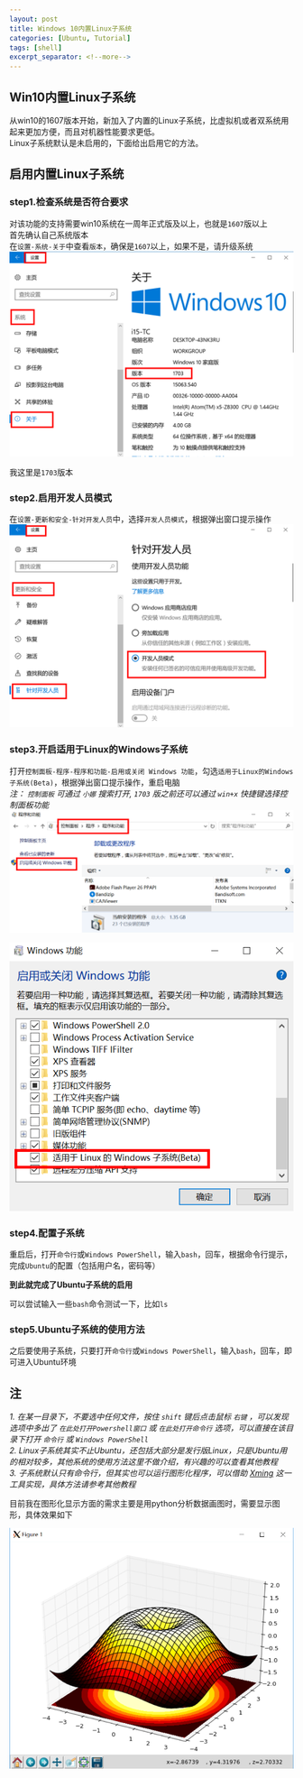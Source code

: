 ```yaml
---
layout: post
title: Windows 10内置Linux子系统
categories: [Ubuntu, Tutorial]
tags: [shell]
excerpt_separator: <!--more-->
---
```


<!--categories: [Ubuntu, Database, Python, Github, Web, Tutorial, Test, Shell, LeetCode, ]-->
<!--tags: [jekyll, python3, github, Django, markdown, mysql, shell, ]-->

## Win10内置Linux子系统
从win10的1607版本开始，新加入了内置的Linux子系统，比虚拟机或者双系统用起来更加方便，而且对机器性能要求更低。  
Linux子系统默认是未启用的，下面给出启用它的方法。

<!--more-->

## 启用内置Linux子系统
### step1.检查系统是否符合要求
对该功能的支持需要win10系统在一周年正式版及以上，也就是`1607`版以上  
首先确认自己系统版本  
在`设置-系统-关于`中查看`版本`，确保是`1607`以上，如果不是，请升级系统    
![](/assets/post_images/20170904/01.png)

我这里是`1703`版本  

### step2.启用开发人员模式
在`设置-更新和安全-针对开发人员`中，选择`开发人员模式`，根据弹出窗口提示操作  
![](/assets/post_images/20170904/02.png)

### step3.开启适用于Linux的Windows子系统
打开`控制面板-程序-程序和功能-启用或关闭 Windows 功能`，勾选`适用于Linux的Windows子系统(Beta)`，根据弹出窗口提示操作，重启电脑  
*注： `控制面板` 可通过 `小娜` 搜索打开,  `1703` 版之前还可以通过 `win+x` 快捷键选择控制面板功能*  
![](/assets/post_images/20170904/03.png)
  
  
![](/assets/post_images/20170904/04.png)

### step4.配置子系统
重启后，打开`命令行`或`Windows PowerShell`，输入`bash`，回车，根据命令行提示，完成`Ubuntu`的配置（包括用户名，密码等）  

**到此就完成了Ubuntu子系统的启用**  

可以尝试输入一些`bash`命令测试一下，比如`ls`  

### step5.Ubuntu子系统的使用方法
之后要使用子系统，只要打开`命令行`或`Windows PowerShell`，输入`bash`，回车，即可进入Ubuntu环境  

## 注
*1. 在某一目录下，不要选中任何文件，按住 `shift` 键后点击鼠标 `右键` ，可以发现选项中多出了 `在此处打开Powershell窗口` 或 `在此处打开命令行` 选项，可以直接在该目录下打开 `命令行` 或 `Windows PowerShell`*  
*2. Linux子系统其实不止Ubuntu，还包括大部分是发行版Linux，只是Ubuntu用的相对较多，其他系统的使用方法这里不做介绍，有兴趣的可以查看其他教程*  
*3. 子系统默认只有命令行，但其实也可以运行图形化程序，可以借助 <a href="https://baike.baidu.com/item/Xming" target="_blank">Xming</a> 这一工具实现，具体方法请参考其他教程*  

目前我在图形化显示方面的需求主要是用python分析数据画图时，需要显示图形，具体效果如下  

<!--百度：https://baike.baidu.com/item/Xming-->
<!--wiki：https://en.wikipedia.org/wiki/Xming-->

![](/assets/post_images/20170904/05.png)